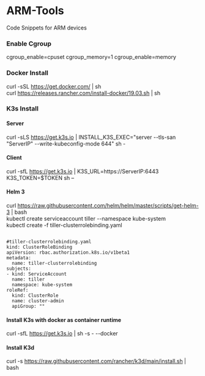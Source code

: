 # ARM-Tools
Code Snippets for ARM devices

### Enable Cgroup </br>
cgroup_enable=cpuset cgroup_memory=1 cgroup_enable=memory


### Docker Install </br>
curl -sSL https://get.docker.com/ | sh </br>
curl https://releases.rancher.com/install-docker/19.03.sh | sh

### K3s Install </br>
#### Server
curl -sLS https://get.k3s.io | INSTALL_K3S_EXEC="server --tls-san "ServerIP" --write-kubeconfig-mode 644" sh -

#### Client
curl -sfL https://get.k3s.io | K3S_URL=https://ServerIP:6443 K3S_TOKEN=$TOKEN sh –

#### Helm 3
curl https://raw.githubusercontent.com/helm/helm/master/scripts/get-helm-3 | bash </br>
kubectl create serviceaccount tiller --namespace kube-system </br>
kubectl create -f tiller-clusterrolebinding.yaml

<pre><code>
#tiller-clusterrolebinding.yaml
kind: ClusterRoleBinding
apiVersion: rbac.authorization.k8s.io/v1beta1
metadata:
  name: tiller-clusterrolebinding
subjects:
- kind: ServiceAccount
  name: tiller
  namespace: kube-system
roleRef:
  kind: ClusterRole
  name: cluster-admin
  apiGroup: ""
</pre></code>

#### Install K3s with docker as container runtime </br>
curl -sfL https://get.k3s.io | sh -s - --docker

#### Install K3d </br>
curl -s https://raw.githubusercontent.com/rancher/k3d/main/install.sh | bash
